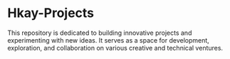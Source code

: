 # Hkay-Projects
This repository is dedicated to building innovative projects and experimenting with new ideas. It serves as a space for development, exploration, and collaboration on various creative and technical ventures.
